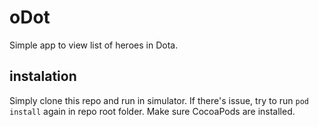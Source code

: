 # oDot
Simple app to view list of heroes in Dota.


## instalation
Simply clone this repo and run in simulator.
If there's issue, try to run `pod install` again in repo root folder. Make sure CocoaPods are installed.
